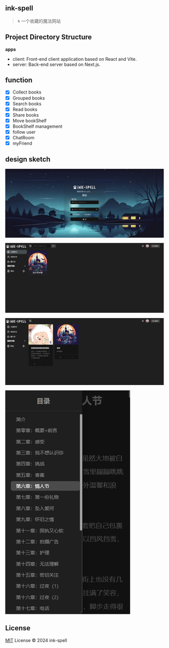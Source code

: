 ## ink-spell

> 🌀 一个收藏的魔法网站

## Project Directory Structure

**apps**

- client: Front-end client application based on React and Vite.
- server: Back-end server based on Next.js.

## function

- [x] Collect books
- [x] Grouped books
- [x] Search books
- [x] Read books
- [x] Share books
- [x] Move bookShelf
- [x] BookShelf management
- [x] follow user
- [x] ChatRoom
- [x] myFriend

## design sketch

![](./assets/images/login-design.png)

![](./assets/images/home-design.png)

![](./assets/images/otherBookShelf-design.png)

![](./assets/images/readBook-design.png)

## License

[MIT](/LICENSE) License &copy; 2024 ink-spell
